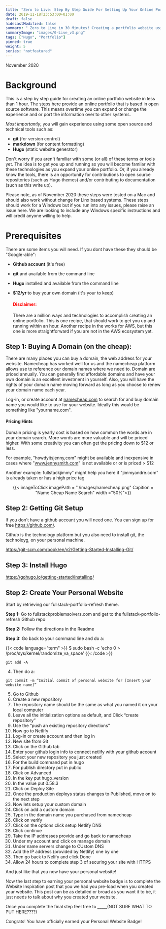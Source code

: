 ```yaml
---
title: "Zero to Live: Step By Step Guide For Setting Up Your Online Portfolio"
date: 2019-11-18T23:53:00+01:00
draft: false
hideLastModified: false
summary: " Zero to Live in 30 Minutes! Creating a portfolio website using your own domain and Hugo."
summaryImage: "images/0-Live_v3.png"
tags: ["Hugo", "Portfolio"]
pinned: true
weight: 5
series: "notfeatured"
---
```


November 2020

# Background

This is a step by step guide for creating an online portfolio website in less than 1 hour. The steps here provide an online portfolio that is based in open source software.  This means overtime you can expand or change the experience and or port the information over to other systems. 

*Most importantly*, you will gain experience using some open source and technical tools such as:

- **git**  (for version control)
- **markdown** (for content formatting)
- **Hugo**  (static website generator)

Don't worry if you aren't familiar with some (or all) of these terms or tools yet. The idea is to get you up and running so you will become familar with these technologies as you expand your online portfolio. Or, if you already know the tools, there is an opportunity for contributions to open source repositories (such as Hugo themes) and/or contributing to documentation (such as this write up).

 
Please note, as of November 2020 these steps were tested on a Mac and should also work without change for Linx based systems. These steps should work for a Windows but if you run into any issues, please raise an issue here. We are looking to include any Windows specific instructions and will credit anyone willing to help. 

# Prerequisites

There are some items you will need. If you dont have these they should be "Google-able":

- **Github account** (it's free)
- **git** and available from the command line
- **Hugo** installed and available from the command line
- **$12/yr** to buy your own domain (it's your to keep)

    #### <span style="color:red">Disclaimer:<span>

    There are a million ways and technologies to accomplish creating an online portfolio. This is one recipe, that should work to get you up and running within an hour. Another recipe in the works for AWS, but this one is more straightforward if you are not in the AWS ecosystem yet. 


## Step 1: Buying A Domain (on the cheap):

There are many places you can buy a domain, the web address for your website. Namecheap has worked well for us and the namecheap platform allows use to reference our domain names where we need to.  Domain are priced annually. You can generally find affordable domains and have your own domain is an excellent investment in yourself. Also, you will have the rights of your domain name moving forward as long as you choose to renew your domain name each year.

Log-in, or create account at  [namecheap.com](https://www.namecheap.com/) to search for and buy domain name you would like to use for your website. Ideally this would be something like "yourname.com".


#### Pricing Hints

Domain pricing is yearly cost is based on how common the words are in your domain search. More words are more valuable and will be priced higher. With some creativity you can often get the pricing down to $12 or less.

For example, "howdyitsjenny,com" might be available and inexpensive in cases where  "www.jennysmith.com" is not available or or is priced > $12

Another example: fullstackjimmy" might help you here if  "jimmyandre.com" is already taken or has a high price tag
 
<center>{{< imageToClick imagePath = "./images/namecheap.png" Capition = "Name Cheap Name Search"  width ="50%">}}</center>


## Step 2: Getting Git Setup

If you don't have a github account you will need one. You can sign up for free https://github.com/.

Github is the technology platform but you also need to install git, the technoloyg, on your personal machine.

https://git-scm.com/book/en/v2/Getting-Started-Installing-Git/

## Step 3: Install Hugo

https://gohugo.io/getting-started/installing/

## Step 2: Create Your Personal Website


Start by retrieving our fullstack-portfolio-refresh theme.

**Step 1:** Go to fullstackproblemsolvers.com and get to the fullstack-portfolio-refresh Github repo

**Step 2:** Follow the directions in the Readme

**Step 3:** Go back to your command line and do a:


{{< code language="term" >}}
$ sudo bash -c 'echo 0 > /proc/sys/kernel/randomize_va_space'
{{< /code >}}


```
git add -A
```
4. Then do a:
```
git commit -m “Initial commit of personal website for [Insert your website name]”
```
5. Go to Github
6. Create a new repository
7. The repository name should be the same as what you named it on your local computer
8. Leave all the initialization options as default, and Click “create repository”
9. Use the “push an existing repository directions”
10. Now go to Netlify
11. Log-in or create account and then log in
12. New site from Git
13. Click on the Github tab
14. Enter your github login info to connect netlify with your github account
15. Select your new repository you just created
16. For the build command put in hugo
17. For publish directory put in public
18. Click on Advanced
19. In the key put hugo_version
20. In the value put 0.58.3
21. Click on Deploy Site
22. Once the production deploys status changes to Published, move on to the next step
23. Now lets setup your custom domain
24. Click on add a custom domain
25. Type in the domain name you purchased from namecheap
26. Click on verify
27. Click on the options click setup Netlify DNS
28. Click continue
29. Take the IP addresses provide and go back to namecheap
30. Under my account  and click on manage domain
31. Under name servers change to CUstom DNS
32. Add the IP address (provided by Netlify) one by one
33. Then go back to Nelify and click Done
34. Allow 24 hours to complete step 3 of securing your site with  HTTPS

And just like that you now have your personal website!

Now the last step to earning your personal website badge is to complete the Website Inspiration post that you we had you pre-load when you created your website. This post can be as detailed or broad as you want it to be, it just needs to talk about why you created your website. 

Once you complete the final step feel free to _____(NOT SURE WHAT TO PUT HERE????)

Congrats! You have officially earned your Personal Website Badge!

